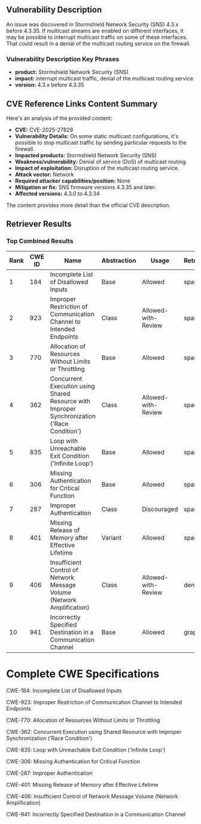 ## Vulnerability Description
An issue was discovered in Stormshield Network Security (SNS) 4.3.x before 4.3.35. If multicast streams are enabled on different interfaces, it may be possible to interrupt multicast traffic on some of these interfaces. That could result in a denial of the multicast routing service on the firewall.

### Vulnerability Description Key Phrases
- **product:** Stormshield Network Security (SNS)
- **impact:** interrupt multicast traffic, denial of the multicast routing service
- **version:** 4.3.x before 4.3.35

## CVE Reference Links Content Summary
Here's an analysis of the provided content:

*   **CVE:** CVE-2025-27829
*   **Vulnerability Details:** On some static multicast configurations, it's possible to stop multicast traffic by sending particular requests to the firewall.
*   **Impacted products:** Stormshield Network Security (SNS)
*   **Weakness/vulnerability:** Denial of service (DoS) of multicast routing.
*   **Impact of exploitation:** Disruption of the multicast routing service.
*   **Attack vector:** Network
*   **Required attacker capabilities/position:** None
*   **Mitigation or fix:** SNS firmware versions 4.3.35 and later.
*   **Affected versions:** 4.3.0 to 4.3.34

The content provides more detail than the official CVE description.

## Retriever Results

### Top Combined Results

| Rank | CWE ID | Name | Abstraction | Usage  | Retrievers | Individual Scores |
|------|--------|------|-------------|-------|------------|-------------------|
| 1 | 184 | Incomplete List of Disallowed Inputs | Base | Allowed | sparse | 0.094 |
| 2 | 923 | Improper Restriction of Communication Channel to Intended Endpoints | Class | Allowed-with-Review | sparse | 0.093 |
| 3 | 770 | Allocation of Resources Without Limits or Throttling | Base | Allowed | sparse | 0.093 |
| 4 | 362 | Concurrent Execution using Shared Resource with Improper Synchronization ('Race Condition') | Class | Allowed-with-Review | sparse | 0.091 |
| 5 | 835 | Loop with Unreachable Exit Condition ('Infinite Loop') | Base | Allowed | sparse | 0.090 |
| 6 | 306 | Missing Authentication for Critical Function | Base | Allowed | sparse | 0.088 |
| 7 | 287 | Improper Authentication | Class | Discouraged | sparse | 0.088 |
| 8 | 401 | Missing Release of Memory after Effective Lifetime | Variant | Allowed | sparse | 0.087 |
| 9 | 406 | Insufficient Control of Network Message Volume (Network Amplification) | Class | Allowed-with-Review | dense | 0.492 |
| 10 | 941 | Incorrectly Specified Destination in a Communication Channel | Base | Allowed | graph | 0.003 |



# Complete CWE Specifications

CWE-184: Incomplete List of Disallowed Inputs

CWE-923: Improper Restriction of Communication Channel to Intended Endpoints

CWE-770: Allocation of Resources Without Limits or Throttling

CWE-362: Concurrent Execution using Shared Resource with Improper Synchronization ('Race Condition')

CWE-835: Loop with Unreachable Exit Condition ('Infinite Loop')

CWE-306: Missing Authentication for Critical Function

CWE-287: Improper Authentication

CWE-401: Missing Release of Memory after Effective Lifetime

CWE-406: Insufficient Control of Network Message Volume (Network Amplification)

CWE-941: Incorrectly Specified Destination in a Communication Channel